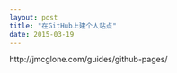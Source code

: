 ```yaml
---
layout: post
title: "在GitHub上建个人站点"
date: 2015-03-19
---
```

<html>
  <body>
       http://jmcglone.com/guides/github-pages/
  </body>
</html>

